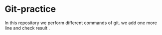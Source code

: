 # Git-practice
In this repository  we perform different commands  of git.
 we add one more line 
 and check result .
